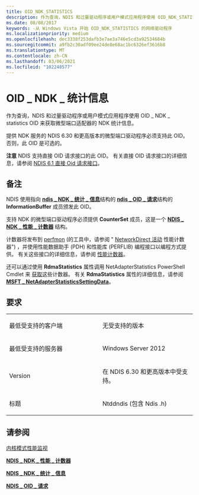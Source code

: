```yaml
---
title: OID_NDK_STATISTICS
description: 作为查询，NDIS 和过量驱动程序或用户模式应用程序使用 OID_NDK_STATISTICS OID 来获取微型端口适配器的 NDK 统计信息。
ms.date: 08/08/2017
keywords: -从 Windows Vista 开始 OID_NDK_STATISTICS 的网络驱动程序
ms.localizationpriority: medium
ms.openlocfilehash: dec3338f253dafb3e7ae3a746e5cd3a92534684b
ms.sourcegitcommit: a9fb2c30adf09ee24de8e68ac1bc6326ef3616b8
ms.translationtype: MT
ms.contentlocale: zh-CN
ms.lasthandoff: 03/06/2021
ms.locfileid: "102248577"
---
```

# <a name="oid_ndk_statistics"></a>OID \_ NDK \_ 统计信息


作为查询，NDIS 和过量驱动程序或用户模式应用程序使用 OID \_ NDK \_ statistics OID 来获取微型端口适配器的 NDK 统计信息。

提供 NDK 服务的 NDIS 6.30 和更高版本的微型端口驱动程序必须支持此 OID。 否则，此 OID 是可选的。

**注意**  NDIS 支持直接 OID 请求接口的此 OID。 有关直接 OID 请求接口的详细信息，请参阅 [NDIS 6.1 直接 Oid 请求接口](/windows-hardware/drivers/ddi/_netvista/)。

 

<a name="remarks"></a>备注
-------

NDIS 使用指向 [**ndis \_ NDK \_ 统计 \_ 信息**](/windows-hardware/drivers/ddi/ntddndis/ns-ntddndis-_ndis_ndk_statistics_info)结构的 [**ndis \_ OID \_ 请求**](/windows-hardware/drivers/ddi/oidrequest/ns-oidrequest-ndis_oid_request)结构的 **InformationBuffer** 成员颁发此 OID。

支持 NDK 的微型端口驱动程序必须提供 **CounterSet** 成员，这是一个 [**NDIS \_ NDK \_ 性能 \_ 计数器**](/windows-hardware/drivers/ddi/ntddndis/ns-ntddndis-_ndis_ndk_performance_counters) 结构。

计数器将发布到 [perfmon](/previous-versions/windows/it-pro/windows-server-2012-R2-and-2012/cc731067(v=ws.11)) (的工具中，请参阅 " [NetworkDirect 活动](/previous-versions/windows/it-pro/windows-server-2012-R2-and-2012/hh997022(v=ws.11)) 性能计数器") ，并使用性能数据助手 (PDH) 和性能库 (PERFLIB) 编程接口以编程方式提供。 有关这些接口的详细信息，请参阅 [性能计数器](/windows/desktop/PerfCtrs/performance-counters-portal)。

还可以通过使用 **RdmaStatistics** 属性调用 NetAdapterStatistics PowerShell Cmdlet 来 [获取](/powershell/module/netadapter/get-netadapterstatistics)这些计数器。 有关 **RdmaStatistics** 属性的详细信息，请参阅 [**MSFT \_ NetAdapterStatisticsSettingData**](/previous-versions/windows/desktop/netadaptercimprov/msft-netadapterstatisticssettingdata)。

<a name="requirements"></a>要求
------------

<table>
<colgroup>
<col width="50%" />
<col width="50%" />
</colgroup>
<tbody>
<tr class="odd">
<td><p>最低受支持的客户端</p></td>
<td><p>无受支持的版本</p></td>
</tr>
<tr class="even">
<td><p>最低受支持的服务器</p></td>
<td><p>Windows Server 2012</p></td>
</tr>
<tr class="odd">
<td><p>Version</p></td>
<td><p>在 NDIS 6.30 和更高版本中受支持。</p></td>
</tr>
<tr class="even">
<td><p>标题</p></td>
<td>Ntddndis (包含 Ndis .h) </td>
</tr>
</tbody>
</table>

## <a name="see-also"></a>请参阅


[内核模式性能监视](../devtest/kernel-mode-performance-monitoring.md)

[**NDIS \_ NDK \_ 性能 \_ 计数器**](/windows-hardware/drivers/ddi/ntddndis/ns-ntddndis-_ndis_ndk_performance_counters)

[**NDIS \_ NDK \_ 统计 \_ 信息**](/windows-hardware/drivers/ddi/ntddndis/ns-ntddndis-_ndis_ndk_statistics_info)

[**NDIS \_ OID \_ 请求**](/windows-hardware/drivers/ddi/oidrequest/ns-oidrequest-ndis_oid_request)

 

